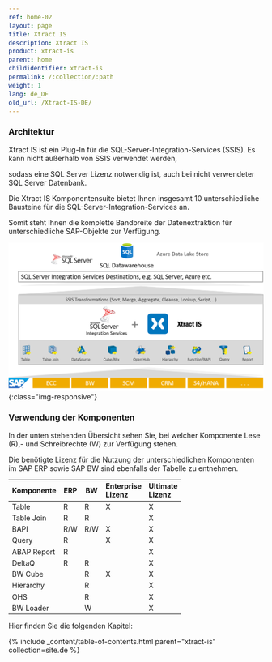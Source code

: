 ```yaml
---
ref: home-02
layout: page
title: Xtract IS
description: Xtract IS
product: xtract-is
parent: home
childidentifier: xtract-is
permalink: /:collection/:path
weight: 1
lang: de_DE
old_url: /Xtract-IS-DE/
---
```

### Architektur<br>
Xtract IS ist ein Plug-In für die SQL-Server-Integration-Services (SSIS). Es kann nicht außerhalb von SSIS verwendet werden, 

sodass eine SQL Server Lizenz notwendig ist, auch bei nicht verwendeter SQL Server Datenbank. 

Die Xtract IS Komponentensuite bietet Ihnen insgesamt 10 unterschiedliche Bausteine für die SQL-Server-Integration-Services an.

Somit steht Ihnen die komplette Bandbreite der Datenextraktion für unterschiedliche SAP-Objekte zur Verfügung.

![XIS-Architecture](/img/content/xis-arch.png){:class="img-responsive"}


### Verwendung der Komponenten<br>
In der unten stehenden Übersicht sehen Sie, bei welcher Komponente Lese (R),- und Schreibrechte (W) zur Verfügung stehen. 

Die benötigte Lizenz für die Nutzung der unterschiedlichen Komponenten im SAP ERP sowie SAP BW sind ebenfalls der Tabelle zu entnehmen.

| Komponente | ERP | BW | Enterprise <br> Lizenz | Ultimate <br> Lizenz  |
|-------------|-----|----|:--|:--|
| Table       | R   | R  | X                  | X                |
| Table Join  | R   | R  |                    | X                |
| BAPI        | R/W  | R/W | X                  | X                |
| Query       | R   |    | X                  | X                |
| ABAP Report | R   |    |                    | X                |
| DeltaQ      | R   | R  |                    | X                |
| BW Cube     |     | R  | X                  | X                |
| Hierarchy   |     | R  |                    | X                |
| OHS         |     | R  |                    | X                |
| BW Loader   |     | W  |                    | X                | 


Hier finden Sie die folgenden Kapitel:

{% include _content/table-of-contents.html parent="xtract-is" collection=site.de %}